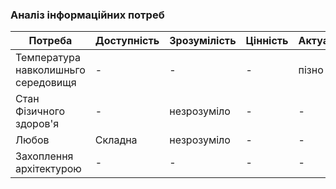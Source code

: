 ### Аналіз інформаційних потреб

| Потреба                     | Доступність | Зрозумілість | Цінність | Актуальність |
|-----------------------------|-------------|--------------|----------|--------------|
| Температура навколишньго середовищя | -   | -       | -   |пізно       |
| Стан Фізичного здоров'я            | -      | незрозуміло       | -   | -      |
| Любов                       | Складна   | незрозуміло   | -   | -       |
| Захоплення архітектурою                  | -    | -     | -   | -       |
